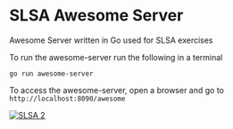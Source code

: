 # SLSA Awesome Server
Awesome Server written in Go used for SLSA exercises

To run the awesome-server run the following in a terminal

```
go run awesome-server
```

To access the awesome-server, open a browser and go to `http://localhost:8090/awesome`

[![SLSA 2](https://slsa.dev/images/gh-badge-level2.svg)](https://slsa.dev)

